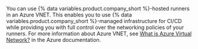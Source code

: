 You can use {% data variables.product.company_short %}-hosted runners in an Azure VNET. This enables you to use {% data variables.product.company_short %}-managed infrastructure for CI/CD while providing you with full control over the networking policies of your runners. For more information about Azure VNET, see [What is Azure Virtual Network?](https://learn.microsoft.com/en-us/azure/virtual-network/virtual-networks-overview) in the Azure documentation.
